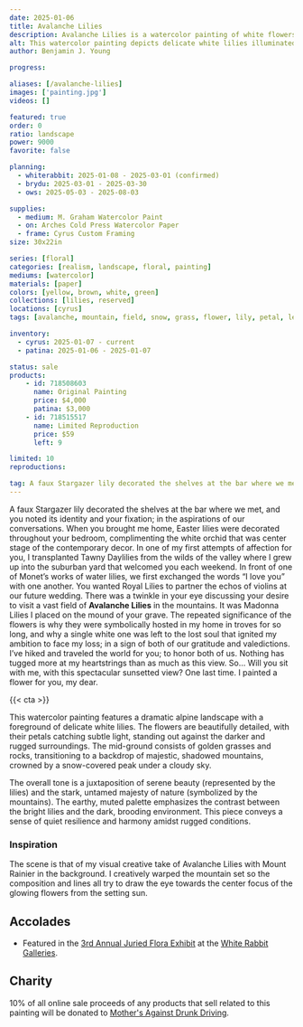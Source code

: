 ```yaml
---
date: 2025-01-06
title: Avalanche Lilies
description: Avalanche Lilies is a watercolor painting of white flowers with Mount Rainier in the background.
alt: This watercolor painting depicts delicate white lilies illuminated against a rugged alpine landscape with golden grasses, shadowed mountains, and a snow-capped peak under a moody sky.
author: Benjamin J. Young

progress: 

aliases: [/avalanche-lilies]
images: ['painting.jpg']
videos: []

featured: true
order: 0
ratio: landscape
power: 9000
favorite: false

planning:
  - whiterabbit: 2025-01-08 - 2025-03-01 (confirmed)
  - brydu: 2025-03-01 - 2025-03-30
  - ows: 2025-05-03 - 2025-08-03

supplies:
  - medium: M. Graham Watercolor Paint
  - on: Arches Cold Press Watercolor Paper
  - frame: Cyrus Custom Framing
size: 30x22in

series: [floral]
categories: [realism, landscape, floral, painting]
mediums: [watercolor]
materials: [paper]
colors: [yellow, brown, white, green]
collections: [lilies, reserved]
locations: [cyrus]
tags: [avalanche, mountain, field, snow, grass, flower, lily, petal, leaf, rock, warm, outside, autumn, number two]

inventory:
  - cyrus: 2025-01-07 - current
  - patina: 2025-01-06 - 2025-01-07

status: sale
products:
    - id: 718508603
      name: Original Painting
      price: $4,000
      patina: $3,000
    - id: 718515517
      name: Limited Reproduction
      price: $59
      left: 9

limited: 10
reproductions:

tag: A faux Stargazer lily decorated the shelves at the bar where we met, and you noted its identity and your fixation; in the aspirations of our conversations. When you brought me home, Easter lilies were decorated throughout your bedroom, complimenting the white orchid that was center stage of the contemporary decor. In one of my first attempts of affection for you, I transplanted Tawny Daylilies from the wilds of the valley where I grew up into the suburban yard that welcomed you each weekend. In front of one of Monet’s works of water lilies, we first exchanged the words “I love you” with one another. You wanted Royal Lilies to partner the echos of violins at our future wedding. There was a twinkle in your eye discussing your desire to visit a vast field of Avalanche lilies in the mountains. It was Madonna Lilies I placed on the mound of your grave. The repeated significance of the flowers is why they were symbolically hosted in my home in troves for so long, and why a single white one was left to the lost soul that ignited my ambition to face my loss; in a sign of both of our gratitude and valedictions. I’ve hiked and traveled the world for you; to honor both of us. Nothing has tugged more at my heartstrings than as much as this view. So… Will you sit with me, with this spectacular sunsetted view? One last time. I painted a flower for you, my dear.
---
```


A faux Stargazer lily decorated the shelves at the bar where we met, and you noted its identity and your fixation; in the aspirations of our conversations. When you brought me home, Easter lilies were decorated throughout your bedroom, complimenting the white orchid that was center stage of the contemporary decor. In one of my first attempts of affection for you, I transplanted Tawny Daylilies from the wilds of the valley where I grew up into the suburban yard that welcomed you each weekend. In front of one of Monet’s works of water lilies, we first exchanged the words “I love you” with one another. You wanted Royal Lilies to partner the echos of violins at our future wedding. There was a twinkle in your eye discussing your desire to visit a vast field of **Avalanche Lilies** in the mountains. It was Madonna Lilies I placed on the mound of your grave. The repeated significance of the flowers is why they were symbolically hosted in my home in troves for so long, and why a single white one was left to the lost soul that ignited my ambition to face my loss; in a sign of both of our gratitude and valedictions. I’ve hiked and traveled the world for you; to honor both of us. Nothing has tugged more at my heartstrings than as much as this view. So… Will you sit with me, with this spectacular sunsetted view? One last time. I painted a flower for you, my dear.

<!--more-->

{{< cta >}}

This watercolor painting features a dramatic alpine landscape with a foreground of delicate white lilies. The flowers are beautifully detailed, with their petals catching subtle light, standing out against the darker and rugged surroundings. The mid-ground consists of golden grasses and rocks, transitioning to a backdrop of majestic, shadowed mountains, crowned by a snow-covered peak under a cloudy sky.

The overall tone is a juxtaposition of serene beauty (represented by the lilies) and the stark, untamed majesty of nature (symbolized by the mountains). The earthy, muted palette emphasizes the contrast between the bright lilies and the dark, brooding environment. This piece conveys a sense of quiet resilience and harmony amidst rugged conditions.

### Inspiration ###

The scene is that of my visual creative take of Avalanche Lilies with Mount Rainier in the background. I creatively warped the mountain set so the composition and lines all try to draw the eye towards the center focus of the glowing flowers from the setting sun.

## Accolades ##

* Featured in the [3rd Annual Juried Flora Exhibit](https://www.whiterabbitgalleries.org/event-details/flora-3rd-annual-juried-exhibition-2025-01-17-16-00) at the [White Rabbit Galleries](https://www.whiterabbitgalleries.org).

## Charity ##

10% of all online sale proceeds of any products that sell related to this painting will be donated to [Mother's Against Drunk Driving](https://madd.org).